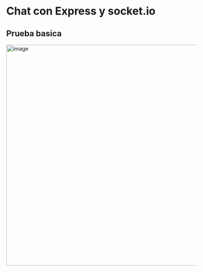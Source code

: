  # Chat con Express y socket.io

 
## Prueba basica

<img width="1920" height="585" alt="image" src="https://github.com/user-attachments/assets/eea61b4f-5f4b-4c14-9122-462aaf762817" />
